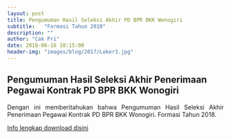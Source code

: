 ```yaml
---
layout: post
title: Pengumuman Hasil Seleksi Akhir PD BPR BKK Wonogiri
subtitle:   "Formasi Tahun 2018"
description: ""
author: "Cak Pri"
date: 2018-06-16 10:15:00
header-img: "images/blog/2017/Loker3.jpg"
---
```



## Pengumuman Hasil Seleksi Akhir Penerimaan Pegawai Kontrak  PD BPR BKK Wonogiri
<div style="text-align: justify;">
Dengan ini memberitahukan bahwa Pengumuman Hasil Seleksi Akhir Penerimaan Pegawai Kontrak PD BPR BKK Wonogiri.
Formasi Tahun 2018.</div>

[Info lengkap download disini](/publikasi/Loker/hasil_akhir.pdf)
